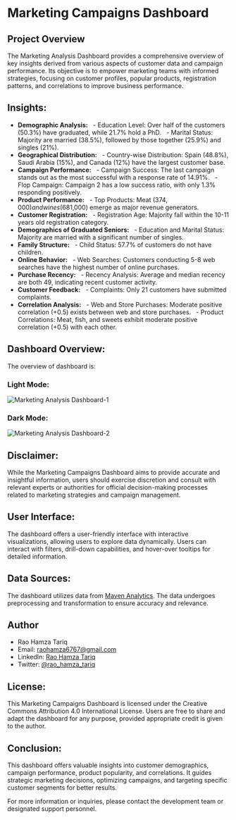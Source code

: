 # Marketing Campaigns Dashboard

## Project Overview 
The Marketing Analysis Dashboard provides a comprehensive overview of key insights derived from various aspects of customer data and campaign performance. Its objective is to empower marketing teams with informed strategies, focusing on customer profiles, popular products, registration patterns, and correlations to improve business performance.

## Insights:
- **Demographic Analysis:**
  - Education Level: Over half of the customers (50.3%) have graduated, while 21.7% hold a PhD.
  - Marital Status: Majority are married (38.5%), followed by those together (25.9%) and singles (21%).
- **Geographical Distribution:**
  - Country-wise Distribution: Spain (48.8%), Saudi Arabia (15%), and Canada (12%) have the largest customer base.
- **Campaign Performance:**
  - Campaign Success: The last campaign stands out as the most successful with a response rate of 14.91%.
  - Flop Campaign: Campaign 2 has a low success ratio, with only 1.3% responding positively.
- **Product Performance:**
  - Top Products: Meat ($374,000) and wines ($681,000) emerge as major revenue generators.
- **Customer Registration:**
  - Registration Age: Majority fall within the 10-11 years old registration category.
- **Demographics of Graduated Seniors:**
  - Education and Marital Status: Majority are married with a significant number of singles.
- **Family Structure:**
  - Child Status: 57.7% of customers do not have children.
- **Online Behavior:**
  - Web Searches: Customers conducting 5-8 web searches have the highest number of online purchases.
- **Purchase Recency:**
  - Recency Analysis: Average and median recency are both 49, indicating recent customer activity.
- **Customer Feedback:**
  - Complaints: Only 21 customers have submitted complaints.
- **Correlation Analysis:**
  - Web and Store Purchases: Moderate positive correlation (+0.5) exists between web and store purchases.
  - Product Correlations: Meat, fish, and sweets exhibit moderate positive correlation (+0.5) with each other.

## Dashboard Overview:
The overview of dashboard is:

### Light Mode:
![Marketing Analysis Dashboard-1](https://github.com/RaoHamzaTariq/Power-BI-Projects/assets/147372279/41092950-2a92-4934-b212-314762b50242)

### Dark Mode:
![Marketing Analysis Dashboard-2](https://github.com/RaoHamzaTariq/Power-BI-Projects/assets/147372279/15628827-f50d-40ae-a531-4267c7ac4ea8)

## Disclaimer:
While the Marketing Campaigns Dashboard aims to provide accurate and insightful information, users should exercise discretion and consult with relevant experts or authorities for official decision-making processes related to marketing strategies and campaign management.

## User Interface:
The dashboard offers a user-friendly interface with interactive visualizations, allowing users to explore data dynamically. Users can interact with filters, drill-down capabilities, and hover-over tooltips for detailed information.

## Data Sources:
The dashboard utilizes data from [Maven Analytics](https://mavenanalytics.io/challenges/maven-marketing-challenge/19). The data undergoes preprocessing and transformation to ensure accuracy and relevance.

## Author
- Rao Hamza Tariq
- Email: raohamza6767@gmail.com
- LinkedIn: [Rao Hamza Tariq](https://www.linkedin.com/in/rao-hamza-tariq/)
- Twitter: [@rao_hamza_tariq](https://twitter.com/rao_hamza_tariq)

## License: 
This Marketing Campaigns Dashboard is licensed under the Creative Commons Attribution 4.0 International License. Users are free to share and adapt the dashboard for any purpose, provided appropriate credit is given to the author.

## Conclusion:
This dashboard offers valuable insights into customer demographics, campaign performance, product popularity, and correlations. It guides strategic marketing decisions, optimizing campaigns, and targeting specific customer segments for better results.

For more information or inquiries, please contact the development team or designated support personnel.
